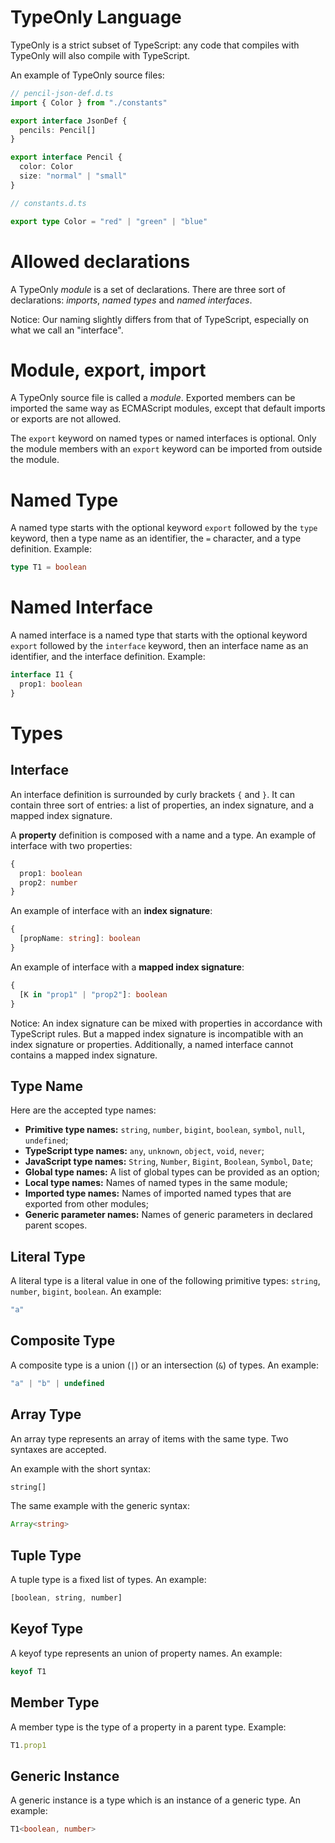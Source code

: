 # TypeOnly Language

TypeOnly is a strict subset of TypeScript: any code that compiles with TypeOnly will also compile with TypeScript.

An example of TypeOnly source files:

```ts
// pencil-json-def.d.ts
import { Color } from "./constants"

export interface JsonDef {
  pencils: Pencil[]
}

export interface Pencil {
  color: Color
  size: "normal" | "small"
}
```

```ts
// constants.d.ts

export type Color = "red" | "green" | "blue"
```

# Allowed declarations

A TypeOnly _module_ is a set of declarations. There are three sort of declarations: _imports_, _named types_ and _named interfaces_.

Notice: Our naming slightly differs from that of TypeScript, especially on what we call an "interface".

# Module, export, import

A TypeOnly source file is called a _module_. Exported members can be imported the same way as ECMAScript modules, except that default imports or exports are not allowed.

The `export` keyword on named types or named interfaces is optional. Only the module members with an `export` keyword can be imported from outside the module.

# Named Type

A named type starts with the optional keyword `export` followed by the `type` keyword, then a type name as an identifier, the `=` character, and a type definition. Example:

```ts
type T1 = boolean
```

# Named Interface

A named interface is a named type that starts with the optional keyword `export` followed by the `interface` keyword, then an interface name as an identifier, and the interface definition. Example:

```ts
interface I1 {
  prop1: boolean
}
```

# Types

## Interface

An interface definition is surrounded by curly brackets `{` and `}`. It can contain three sort of entries: a list of properties, an index signature, and a mapped index signature.

A **property** definition is composed with a name and a type. An example of interface with two properties:

```ts
{
  prop1: boolean
  prop2: number
}
```

An example of interface with an **index signature**:

```ts
{
  [propName: string]: boolean
}
```

An example of interface with a **mapped index signature**:

```ts
{
  [K in "prop1" | "prop2"]: boolean
}
```

Notice: An index signature can be mixed with properties in accordance with TypeScript rules. But a mapped index signature is incompatible with an index signature or properties. Additionally, a named interface cannot contains a mapped index signature.

## Type Name

Here are the accepted type names:

* **Primitive type names:** `string`, `number`, `bigint`, `boolean`, `symbol`, `null`, `undefined`;
* **TypeScript type names:** `any`, `unknown`, `object`, `void`, `never`;
* **JavaScript type names:** `String`, `Number`, `Bigint`, `Boolean`, `Symbol`, `Date`;
* **Global type names:** A list of global types can be provided as an option;
* **Local type names:** Names of named types in the same module;
* **Imported type names:** Names of imported named types that are exported from other modules;
* **Generic parameter names:** Names of generic parameters in declared parent scopes.

## Literal Type

A literal type is a literal value in one of the following primitive types: `string`, `number`, `bigint`, `boolean`. An example:

```ts
"a"
```

## Composite Type

A composite type is a union (`|`) or an intersection (`&`) of types. An example:

```ts
"a" | "b" | undefined
```

## Array Type

An array type represents an array of items with the same type. Two syntaxes are accepted.

An example with the short syntax:

```ts
string[]
```

The same example with the generic syntax:

```ts
Array<string>
```

## Tuple Type

A tuple type is a fixed list of types. An example:

```ts
[boolean, string, number]
```

## Keyof Type

A keyof type represents an union of property names. An example:

```ts
keyof T1
```

## Member Type

A member type is the type of a property in a parent type. Example:

```ts
T1.prop1
```

## Generic Instance

A generic instance is a type which is an instance of a generic type. An example:

```ts
T1<boolean, number>
```



